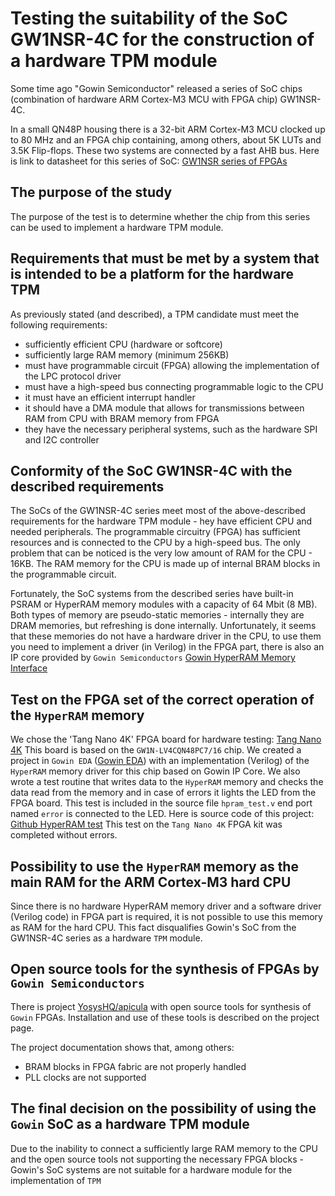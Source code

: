 # Testing the suitability of the SoC GW1NSR-4C for the construction of a hardware TPM module

Some time ago "Gowin Semiconductor" released a series of SoC chips (combination
of hardware ARM Cortex-M3 MCU with FPGA chip) GW1NSR-4C.

In a small QN48P housing there is a 32-bit ARM Cortex-M3 MCU clocked up to 80 MHz
and an FPGA chip containing, among others, about 5K LUTs and 3.5K Flip-flops.
These two systems are connected by a fast AHB bus. Here is link to datasheet for
this series of SoC: [GW1NSR series of FPGAs](https://www.gowinsemi.com/upload/database_doc/47/document/5c36e77302539.pdf?_file=database_doc%2F47%2Fdocument%2F5c36e77302539.pdf)

## The purpose of the study

The purpose of the test is to determine whether the chip from this series can be
used to implement a hardware TPM module.

## Requirements that must be met by a system that is intended to be a platform for the hardware TPM

As previously stated (and described), a TPM candidate must meet the following
requirements:

+ sufficiently efficient CPU (hardware or softcore)
+ sufficiently large RAM memory (minimum 256KB)
+ must have programmable circuit (FPGA) allowing the implementation of the LPC
  protocol driver
+ must have a high-speed bus connecting programmable logic to the CPU
+ it must have an efficient interrupt handler
+ it should have a DMA module that allows for transmissions between RAM from CPU
  with BRAM memory from FPGA
+ they have the necessary peripheral systems, such as the hardware SPI and I2C controller

## Conformity of the SoC GW1NSR-4C with the described requirements

The SoCs of the GW1NSR-4C series meet most of the above-described requirements
for the hardware TPM module - hey have efficient CPU and needed peripherals. The
programmable circuitry (FPGA) has sufficient resources and is connected to the CPU
by a high-speed bus. The only problem that can be noticed is the very low amount
of RAM for the CPU - 16KB. The RAM memory for the CPU is made up of internal BRAM
blocks in the programmable circuit.

Fortunately, the SoC systems from the described series have built-in PSRAM or
HyperRAM memory modules with a capacity of 64 Mbit (8 MB). Both types of memory
are pseudo-static memories - internally they are DRAM memories, but refreshing
is done internally. Unfortunately, it seems that these memories do not have a
hardware driver in the CPU, to use them you need to implement a driver (in Verilog)
in the FPGA part, there is also an IP core provided by `Gowin Semiconductors` [Gowin HyperRAM Memory Interface](https://www.gowinsemi.com/en/support/ip_detail/57/)

## Test on the FPGA set of the correct operation of the `HyperRAM` memory

We chose the 'Tang Nano 4K' FPGA board for hardware testing: [Tang Nano 4K](https://wiki.sipeed.com/hardware/en/tang/Tang-Nano-4K/Nano-4K.html) This board is based on the `GW1N-LV4CQN48PC7/16` chip.
We created a project in `Gowin EDA` ([Gowin EDA](https://www.gowinsemi.com/en/support/home/))
with an implementation (Verilog) of the `HyperRAM` memory driver for this chip
based on Gowin IP Core. We also wrote a test routine that writes data to the
`HyperRAM` memory and checks the data read from the memory and in case of errors
it lights the LED from the FPGA board. This test is included in the source file
`hpram_test.v` end port named `error` is connected to the LED. Here is source code
of this project: [Github HyperRAM test](https://github.com/3mdeb/fpga-tests/tree/hyperram_test_gowin)
This test on the `Tang Nano 4K` FPGA kit was completed without errors.

## Possibility to use the `HyperRAM` memory as the main RAM for the ARM Cortex-M3 hard CPU

Since there is no hardware HyperRAM memory driver and a software driver (Verilog code)
in FPGA part is required, it is not possible to use this memory as RAM for the 
hard CPU. This fact disqualifies Gowin's SoC from the GW1NSR-4C series as a 
hardware `TPM` module.

## Open source tools for the synthesis of FPGAs by `Gowin Semiconductors`

There is project [YosysHQ/apicula](https://github.com/YosysHQ/apicula) with open
source tools for synthesis of `Gowin` FPGAs. Installation and use of these tools
is described on the project page.

The project documentation shows that, among others:
+ BRAM blocks in FPGA fabric are not properly handled
+ PLL clocks are not supported

## The final decision on the possibility of using the `Gowin` SoC as a hardware TPM module

Due to the inability to connect a sufficiently large RAM memory to the CPU and 
the open source tools not supporting the necessary FPGA blocks - Gowin's SoC 
systems are not suitable for a hardware module for the implementation of `TPM`
